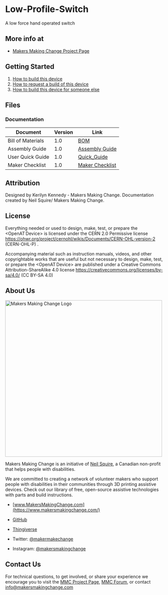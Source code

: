 # Low-Profile-Switch
A low force hand operated switch

## More info at
- [Makers Making Change Project Page](https://makersmakingchange.com/project/low-profile-switch/)

## Getting Started
1. [How to build this device](/Documentation/Low_Profile_Switch_Assembly_Guide.pdf) 
2. [How to request a build of this device](https://makersmakingchange.com/project/low-profile-switch/)
3. [How to build this device for someone else](https://makersmakingchange.com/maker-wanted/>)


## Files


### Documentation
| Document             | Version | Link                                                                                  |
|----------------------|---------|---------------------------------------------------------------------------------------|
| Bill of Materials    | 1.0     | [BOM](/Documentation/Low_Profile_Switch_BOM_V1.0.xlsx)                                     |
| Assembly Guide       | 1.0     | [Assembly Guide](/Documentation/Low_Profile_Switch_Assembly_Guide.pdf)                     |      
| User Quick Guide     | 1.0     | [Quick_Guide](/Documentation/Low_Profile_Switch_User_Guide.pdf)                            |
| Maker Checklist      | 1.0     | [Maker Checklist](/Documentation/Low_Profile_Switch_Maker_Checklist.pdf)                   |



## Attribution 

Designed by Kerilyn Kennedy - Makers Making Change.
Documentation created by Neil Squire/ Makers Making Change.
 

## License 
Everything needed or used to design, make, test, or prepare the <OpenAT Device> is licensed under the CERN 2.0 Permissive license <https://ohwr.org/project/cernohl/wikis/Documents/CERN-OHL-version-2> (CERN-OHL-P) . 

 

Accompanying material such as instruction manuals, videos, and other copyrightable works that are useful but not necessary to design, make, test, or prepare the <OpenAT Device> are published under a Creative Commons Attribution-ShareAlike 4.0 license <https://creativecommons.org/licenses/by-sa/4.0/> (CC BY-SA 4.0) 
 

 ## About Us 

<img src="https://www.makersmakingchange.com/wp-content/uploads/logo/mmc_logo.svg" width="500" alt="Makers Making Change Logo"> 

 

Makers Making Change is an initiative of [Neil Squire](https://www.neilsquire.ca/), a Canadian non-profit that helps people with disabilities. 

 

We are committed to creating a network of volunteer makers who support people with disabilities in their communities through 3D printing assistive devices. Check out our library of free, open-source assistive technologies with parts and build instructions. 

 

 - [www.MakersMakingChange.com](https://www.makersmakingchange.com/) 

 - [GitHub](https://github.com/makersmakingchange) 

 - [Thingiverse](https://www.thingiverse.com/makersmakingchange/about) 

 - Twitter: [@makermakechange](https://twitter.com/makermakechange) 

 - Instagram: [@makersmakingchange](https://www.instagram.com/makersmakingchange) 

 

## Contact Us 

 

For technical questions, to get involved, or share your experience we encourage you to visit the [MMC Project Page]( https://www.makersmakingchange.com/project), [MMC Forum](https://makersmakingchange.com/forum/), or contact info@makersmakingchange.com 





